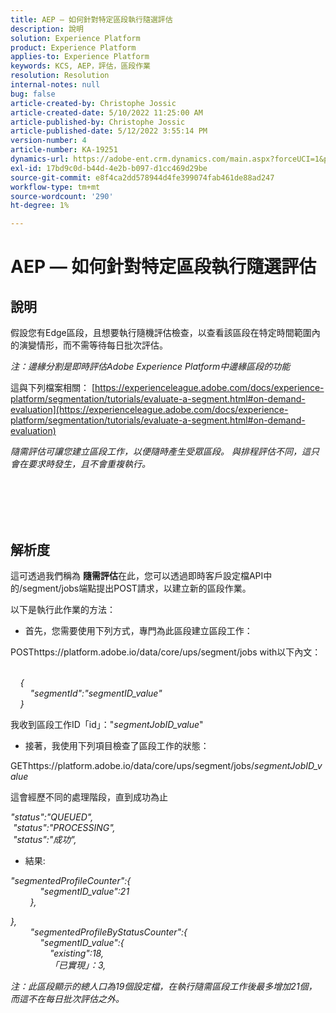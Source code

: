```yaml
---
title: AEP — 如何針對特定區段執行隨選評估
description: 說明
solution: Experience Platform
product: Experience Platform
applies-to: Experience Platform
keywords: KCS, AEP，評估，區段作業
resolution: Resolution
internal-notes: null
bug: false
article-created-by: Christophe Jossic
article-created-date: 5/10/2022 11:25:00 AM
article-published-by: Christophe Jossic
article-published-date: 5/12/2022 3:55:14 PM
version-number: 4
article-number: KA-19251
dynamics-url: https://adobe-ent.crm.dynamics.com/main.aspx?forceUCI=1&pagetype=entityrecord&etn=knowledgearticle&id=e9b791cf-53d0-ec11-a7b5-00224809c101
exl-id: 17bd9c0d-b44d-4e2b-b097-d1cc469d29be
source-git-commit: e8f4ca2dd578944d4fe399074fab461de88ad247
workflow-type: tm+mt
source-wordcount: '290'
ht-degree: 1%

---
```


# AEP — 如何針對特定區段執行隨選評估

## 說明


假設您有Edge區段，且想要執行隨機評估檢查，以查看該區段在特定時間範圍內的演變情形，而不需等待每日批次評估。

*注：邊緣分割是即時評估Adobe Experience Platform中邊緣區段的功能*



這與下列檔案相關： [https://experienceleague.adobe.com/docs/experience-platform/segmentation/tutorials/evaluate-a-segment.html#on-demand-evaluation](https://experienceleague.adobe.com/docs/experience-platform/segmentation/tutorials/evaluate-a-segment.html#on-demand-evaluation)

*隨需評估可讓您建立區段工作，以便隨時產生受眾區段。 與排程評估不同，這只會在要求時發生，且不會重複執行。*




<br><br> <br><br>

## 解析度


這可透過我們稱為 <b>隨需評估</b>在此，您可以透過即時客戶設定檔API中的/segment/jobs端點提出POST請求，以建立新的區段作業。



以下是執行此作業的方法：



- 首先，您需要使用下列方式，專門為此區段建立區段工作：


POSThttps://platform.adobe.io/data/core/ups/segment/jobs with以下內文：

*<br>    {
<br>        &quot;segmentId&quot;:&quot;segmentID_value&quot;
<br>    }*



我收到區段工作ID「id」：&quot;*segmentJobID_value*&quot;



- 接著，我使用下列項目檢查了區段工作的狀態：


GEThttps://platform.adobe.io/data/core/ups/segment/jobs/*segmentJobID_value*



這會經歷不同的處理階段，直到成功為止

*&quot;status&quot;:&quot;QUEUED&quot;,
<br> &quot;status&quot;:&quot;PROCESSING&quot;,
<br> &quot;status&quot;:&quot;成功&quot;,*



- 結果:


*&quot;segmentedProfileCounter&quot;:{
<br>            &quot;segmentID_value&quot;:21
<br>        },*

*},
<br>        &quot;segmentedProfileByStatusCounter&quot;:{
<br>            &quot;segmentID_value&quot;:{
<br>                &quot;existing&quot;:18,
<br>                「已實現」：3,<br>*



*注：此區段顯示的總人口為19個設定檔，在執行隨需區段工作後最多增加21個，而這不在每日批次評估之外。*
